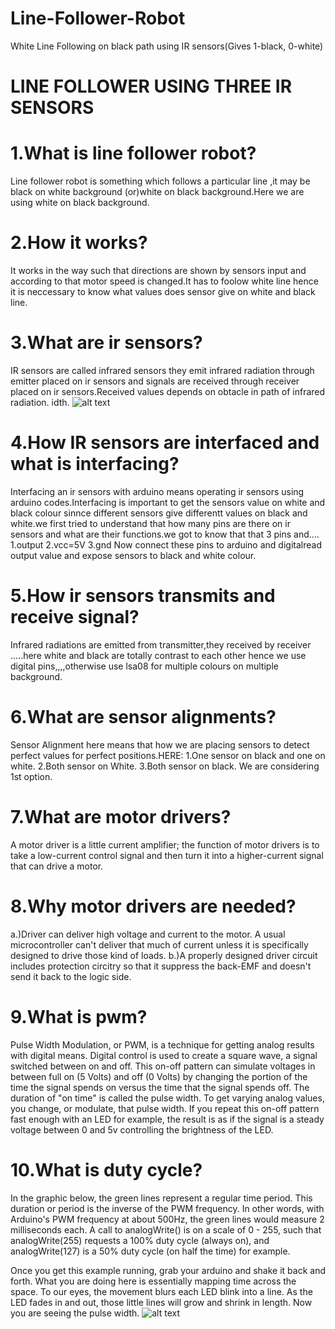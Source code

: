 # Line-Follower-Robot
White Line Following on black path using IR sensors(Gives 1-black, 0-white)
# LINE FOLLOWER USING THREE IR SENSORS
# 1.What is line follower robot?
Line follower robot is something which follows a particular line ,it may be black on white background (or)white on black background.Here we are using white on black background.

# 2.How it works?

It works in the way such that directions are shown by sensors input and according to that motor speed is changed.It has to foolow white  line hence it is neccessary to know what values does sensor give on white and black line.

# 3.What are ir sensors?
IR sensors are called infrared sensors they emit infrared radiation through emitter placed on ir sensors and signals are received through receiver placed on ir sensors.Received values depends on obtacle in path of infrared radiation. 
idth.
![alt text](https://i1.wp.com/henrysbench.capnfatz.com/wp-content/uploads/2015/06/Arduino-IR-Collision-Detection-Module-Pin-Outs.png)
# 4.How IR sensors are interfaced and what is interfacing?
Interfacing an ir sensors with arduino means operating ir sensors using arduino codes.Interfacing is important to get the sensors value on white and black colour sinnce different sensors give differentt values on black and white.we first tried to understand that how many pins are there on ir sensors and what are their functions.we got to know that that 3 pins and....
1.output
2.vcc=5V
3.gnd
Now connect these pins to arduino and digitalread output value and expose sensors to black and white colour.

# 5.How ir sensors transmits and receive signal?
Infrared radiations are emitted from transmitter,they received by receiver .....here white and black are totally contrast to each other hence we use digital pins,,,,otherwise use lsa08 for multiple colours on multiple background.

# 6.What are sensor alignments?
Sensor Alignment here means that how we are placing sensors to detect perfect values for perfect positions.HERE:
1.One sensor on black and one on white.
2.Both sensor on White.
3.Both sensor on black.
We are considering 1st option.

# 7.What are motor drivers?
A motor driver is a little current amplifier; the function of motor drivers is to take a low-current control signal and then turn it into a higher-current signal that can drive a motor.

# 8.Why motor drivers are needed?
a.)Driver can deliver high voltage and current to the motor. A usual microcontroller can't deliver that much of current unless it is specifically designed to drive those kind of loads.
b.)A properly designed driver circuit includes protection circitry so that it suppress the back-EMF and doesn't send it back to the logic side.
# 9.What is pwm?
 Pulse Width Modulation, or PWM, is a technique for getting analog results with digital means. Digital control is used to create a square wave, a signal switched between on and off. This on-off pattern can simulate voltages in between full on (5 Volts) and off (0 Volts) by changing the portion of the time the signal spends on versus the time that the signal spends off. The duration of "on time" is called the pulse width. To get varying analog values, you change, or modulate, that pulse width. If you repeat this on-off pattern fast enough with an LED for example, the result is as if the signal is a steady voltage between 0 and 5v controlling the brightness of the LED.

# 10.What is duty cycle? 
 In the graphic below, the green lines represent a regular time period. This duration or period is the inverse of the PWM frequency. In other words, with Arduino's PWM frequency at about 500Hz, the green lines would measure 2 milliseconds each. A call to analogWrite() is on a scale of 0 - 255, such that analogWrite(255) requests a 100% duty cycle (always on), and analogWrite(127) is a 50% duty cycle (on half the time) for example.

Once you get this example running, grab your arduino and shake it back and forth. What you are doing here is essentially mapping time across the space. To our eyes, the movement blurs each LED blink into a line. As the LED fades in and out, those little lines will grow and shrink in length. Now you are seeing the pulse width.
![alt text](https://www.arduino.cc/en/uploads/Tutorial/pwm.gif)
